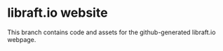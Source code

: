 # libraft.io website

This branch contains code and assets for the github-generated libraft.io webpage.
